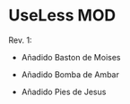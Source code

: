 ﻿UseLess MOD
=========

Rev. 1:

* Añadido Baston de Moises

* Añadido Bomba de Ambar

* Añadido Pies de Jesus


